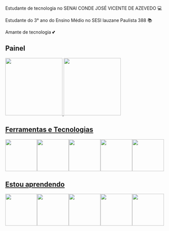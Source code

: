 
Estudante de tecnologia no SENAI CONDE JOSÉ VICENTE DE AZEVEDO 💻

Estudante do 3° ano do Ensino Médio no SESI lauzane Paulista 388 📚

Amante de tecnologia 💕

## Painel 

<div> 
  <a href="https://github.com/Livya-Oliveira"> 
    <img height="180em" src="https://github-readme-stats.vercel.app/api/top-langs/?username=Livya-Oliveira&layout=compact&langs_count=7&theme=dracula"/> <img height="180em" src="https://github-readme-stats.vercel.app/api?username=Livya-Oliveira&show_icons=true&theme=dracula&include_all_commits=true&count_private=true"/>
</div>
  
## Ferramentas e Tecnologias

<img src="https://cdn.jsdelivr.net/gh/devicons/devicon/icons/github/github-original.svg" width="100" height="100"/><img src="https://cdn.jsdelivr.net/gh/devicons/devicon/icons/vscode/vscode-original.svg" width="100" height="100"/><img src="https://cdn.jsdelivr.net/gh/devicons/devicon@latest/icons/eclipse/eclipse-original.svg" width="100" height="100"/><img src="https://cdn.jsdelivr.net/gh/devicons/devicon@latest/icons/androidstudio/androidstudio-original-wordmark.svg" width="100" height="100"/><img src="https://cdn.jsdelivr.net/gh/devicons/devicon@latest/icons/mysql/mysql-original-wordmark.svg" width="100" height="100"/>

## Estou aprendendo
<img src="https://cdn.jsdelivr.net/gh/devicons/devicon/icons/html5/html5-original-wordmark.svg" width="100" height="100"/><img src="https://cdn.jsdelivr.net/gh/devicons/devicon/icons/css3/css3-original-wordmark.svg" width="100" height="100"/><img src="https://cdn.jsdelivr.net/gh/devicons/devicon@latest/icons/java/java-original-wordmark.svg" width="100" height="100"/><img src="https://cdn.jsdelivr.net/gh/devicons/devicon@latest/icons/javascript/javascript-original.svg" width="100" height="100"/><img src="https://cdn.jsdelivr.net/gh/devicons/devicon@latest/icons/kotlin/kotlin-original.svg" width="100" height="100"/>
